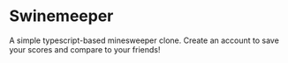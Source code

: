 # Swinemeeper

A simple typescript-based minesweeper clone. Create an account to save your scores and compare to your friends!

